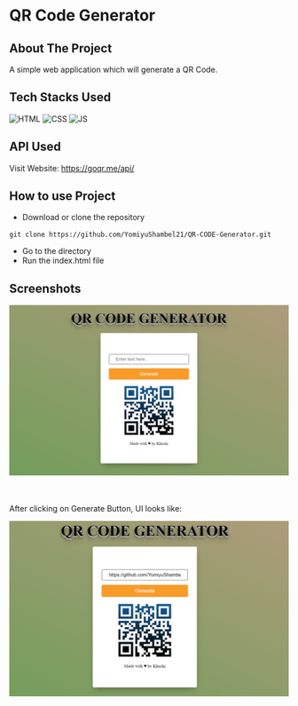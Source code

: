 # QR Code Generator

## About The Project

A simple web application which will generate a QR Code.

## Tech Stacks Used


![HTML](https://img.shields.io/badge/html5%20-%23E34F26.svg?&style=for-the-badge&logo=html5&logoColor=white)
![CSS](https://img.shields.io/badge/css3%20-%231572B6.svg?&style=for-the-badge&logo=css3&logoColor=white)
![JS](https://img.shields.io/badge/javascript%20-%23323330.svg?&style=for-the-badge&logo=javascript&logoColor=%23F7DF1E)

## API Used

Visit Website: https://goqr.me/api/

## How to use Project


- Download or clone the repository

```
git clone https://github.com/YomiyuShambel21/QR-CODE-Generator.git
```

- Go to the directory
- Run the index.html file


## Screenshots

<img src="https://github.com/YomiyuShambel21/QR-CODE-Generator/blob/main/ss1.png" />

<br><br>
After clicking on Generate Button, UI looks like:

<img src="https://github.com/YomiyuShambel21/QR-CODE-Generator/blob/main/ss2.png" />
